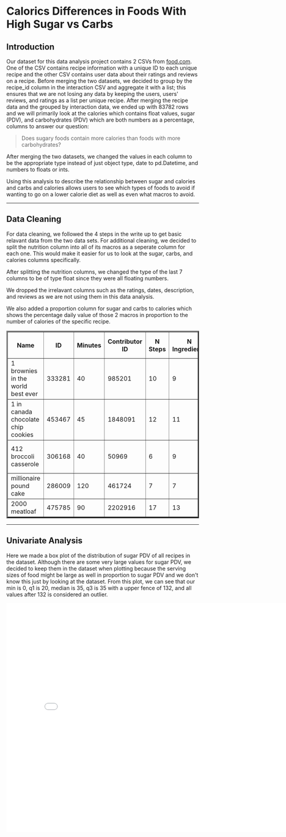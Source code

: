 # __Calorics Differences in Foods With High Sugar vs Carbs__

## Introduction

Our dataset for this data analysis project contains 2 CSVs from [food.com](https://www.food.com/). One of the CSV contains recipe information with a unique ID to each unique recipe and the other CSV contains user data about their ratings and reviews on a recipe. Before merging the two datasets, we decided to group by the recipe_id column in the interaction CSV and aggregate it with a list; this ensures that we are not losing any data by keeping the users, users' reviews, and ratings as a list per unique recipe. After merging the recipe data and the grouped by interaction data, we ended up with 83782 rows and we will primarily look at the calories which contains float values, sugar (PDV), and carbohydrates (PDV) which are both numbers as a percentage, columns to answer our question:
> Does sugary foods contain more calories than foods with more carbohydrates? 

After merging the two datasets, we changed the values in each column to be the appropriate type instead of just object type, date to pd.Datetime, and numbers to floats or ints. 

Using this analysis to describe the relationship between sugar and calories and carbs and calories allows users to see which types of foods to avoid if wanting to go on a lower calorie diet as well as even what macros to avoid. 

---
## Data Cleaning
For data cleaning, we followed the 4 steps in the write up to get basic relavant data from the two data sets. For additional cleaning, we decided to split the nutrition column into all of its macros as a seperate column for each one. This would make it easier for us to look at the sugar, carbs, and calories columns specifically. 

After splitting the nutrition columns, we changed the type of the last 7 columns to be of type float since they were all floating numbers.

We dropped the irrelavant columns such as the ratings, dates, description, and reviews as we are not using them in this data analysis.

We also added a proportion column for sugar and carbs to calories which shows the percentage daily value of those 2 macros in proportion to the number of calories of the specific recipe. 

<table border="3" class="df">
  <thead>
    <tr>
      <th>Name</th>
      <th>ID</th>
      <th>Minutes</th>
      <th>Contributor ID</th>
      <th>N Steps</th>
      <th>N Ingredients</th>
      <th>Recipe ID</th>
      <th>User ID</th>
      <th>Rating</th>
      <th>Avg Rating</th>
      <th>Calories (#)</th>
      <th>Total Fat (PDV)</th>
      <th>Sugar (PDV)</th>
      <th>Sodium (PDV)</th>
      <th>Protein (PDV)</th>
      <th>Saturated Fat (PDV)</th>
      <th>Carbohydrates (PDV)</th>
      <th>Sug > Carb</th>
      <th>Carb_Cal Proportion</th>
      <th>Sugar_Cal Proportion</th>
    </tr>
  </thead>
  <tbody>
    <tr>
      <td>1 brownies in the world best ever</td>
      <td>333281</td>
      <td>40</td>
      <td>985201</td>
      <td>10</td>
      <td>9</td>
      <td>333281.0</td>
      <td>[386585]</td>
      <td>[4.0]</td>
      <td>4.0</td>
      <td>138.4</td>
      <td>10.0</td>
      <td>50.0</td>
      <td>3.0</td>
      <td>3.0</td>
      <td>19.0</td>
      <td>6.0</td>
      <td>True</td>
      <td>0.043353</td>
      <td>0.361272</td>
    </tr>
    <tr>
      <td>1 in canada chocolate chip cookies</td>
      <td>453467</td>
      <td>45</td>
      <td>1848091</td>
      <td>12</td>
      <td>11</td>
      <td>453467.0</td>
      <td>[424680]</td>
      <td>[5.0]</td>
      <td>5.0</td>
      <td>595.1</td>
      <td>46.0</td>
      <td>211.0</td>
      <td>22.0</td>
      <td>13.0</td>
      <td>51.0</td>
      <td>26.0</td>
      <td>True</td>
      <td>0.043690</td>
      <td>0.354562</td>
    </tr>
    <tr>
      <td>412 broccoli casserole</td>
      <td>306168</td>
      <td>40</td>
      <td>50969</td>
      <td>6</td>
      <td>9</td>
      <td>306168.0</td>
      <td>[29782, 1196280, 768828, 520830]</td>
      <td>[5.0, 5.0, 5.0, 5.0]</td>
      <td>5.0</td>
      <td>194.8</td>
      <td>20.0</td>
      <td>6.0</td>
      <td>32.0</td>
      <td>22.0</td>
      <td>36.0</td>
      <td>3.0</td>
      <td>True</td>
      <td>0.015400</td>
      <td>0.030801</td>
    </tr>
    <tr>
      <td>millionaire pound cake</td>
      <td>286009</td>
      <td>120</td>
      <td>461724</td>
      <td>7</td>
      <td>7</td>
      <td>286009.0</td>
      <td>[813055]</td>
      <td>[5.0]</td>
      <td>5.0</td>
      <td>878.3</td>
      <td>63.0</td>
      <td>326.0</td>
      <td>13.0</td>
      <td>20.0</td>
      <td>123.0</td>
      <td>39.0</td>
      <td>True</td>
      <td>0.044404</td>
      <td>0.371172</td>
    </tr>
    <tr>
      <td>2000 meatloaf</td>
      <td>475785</td>
      <td>90</td>
      <td>2202916</td>
      <td>17</td>
      <td>13</td>
      <td>475785.0</td>
      <td>[2204364, 2216720]</td>
      <td>[5.0, 5.0]</td>
      <td>5.0</td>
      <td>267.0</td>
      <td>30.0</td>
      <td>12.0</td>
      <td>12.0</td>
      <td>29.0</td>
      <td>48.0</td>
      <td>2.0</td>
      <td>True</td>
      <td>0.007491</td>
      <td>0.044944</td>
    </tr>
  </tbody>
</table>

---
## Univariate Analysis
Here we made a box plot of the distribution of sugar PDV of all recipes in the dataset. Although there are some very large values for sugar PDV, we decided to keep them in the dataset when plotting because the serving sizes of food might be large as well in proportion to sugar PDV and we don't know this just by looking at the dataset. From this plot, we can see that our min is 0, q1 is 20, median is 35, q3 is 35 with a upper fence of 132, and all values after 132 is considered an outlier. 
<iframe src="assets/sugarPDV.html" width=800 height=600 frameBorder=0></iframe>
